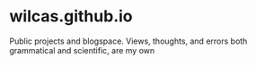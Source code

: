 # wilcas.github.io
Public projects and blogspace. Views, thoughts, and errors both grammatical and scientific, are my own
